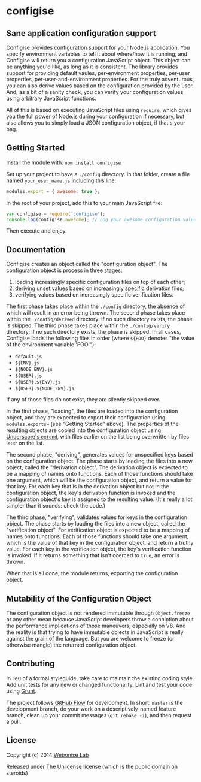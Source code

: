 # configise

## Sane application configuration support

Configise provides configuration support for your Node.js application. You specify environment variables to tell it about where/how it is running,
and Configise will return you a configuration JavaScript object. This object can be anything you'd like, as long as it is consistent. The library
provides support for providing default vaules, per-environment properties, per-user properties, per-user-and-environment properties. For the
truly adventurous, you can also derive values based on the configuration provided by the user. And, as a bit of a sanity check, you can verify
your configuration values using arbitrary JavaScript functions.

All of this is based on executing JavaScript files using `require`, which gives you the full power of Node.js during your configuration if
necessary, but also allows you to simply load a JSON configuration object, if that's your bag.

## Getting Started
Install the module with: `npm install configise`

Set up your project to have a `./config` directory. In that folder, create a file named `your_user_name.js` including this line:

```javascript
modules.export = { awesome: true };
```

In the root of your project, add this to your main JavaScript file:
```javascript
var configise = require('configise');
console.log(configise.awesome); // Log your awesome configuration value
```

Then execute and enjoy.

## Documentation

Configise creates an object called the "configuration object". The configuration object is process in three stages:

1) loading increasingly specific configuration files on top of each other;
2) deriving unset values based on increasingly specific derivation files;
3) verifying values based on increasingly specific verification files.

The first phase takes place within the `./config` directory, the absence of which will result in an error being thrown.
The second phase takes place within the `./config/derived` directory: if no such directory exists, the phase is skipped.
The third phase takes place within the `./config/verify` directory: if no such directory exists, the phase is skipped.
In all cases, Configise loads the following files in order (where `${FOO}` denotes "the value of the environment variable 'FOO'"):

* `default.js`
* `${ENV}.js`
* `${NODE_ENV}.js`
* `${USER}.js`
* `${USER}.${ENV}.js`
* `${USER}.${NODE_ENV}.js`

If any of those files do not exist, they are silently skipped over.

In the first phase, "loading", the files are loaded into the configuration object,
and they are expected to export their configuration using `modules.exports=` (see "Getting Started" above).
The properties of the resulting objects are copied into the configuration object using [Underscore's `extend`](http://underscorejs.org/#extend), with files
earlier on the list being overwritten by files later on the list.

The second phase, "deriving", generates values for unspecified keys based on the configuration object.
The phase starts by loading the files into a new object, called the "derivation object". The derivation object is expected to be a mapping of names onto functions.
Each of those functions should take one argument, which will be the configuration object, and return a value for that key. For each key that is in the derivation
object but not in the configuration object, the key's derivation function is invoked and the configuration object's key is assigned to the resulting value.
(It's really a lot simpler than it sounds: check the code.)

The third phase, "verifying", validates values for keys in the configuration object.
The phase starts by loading the files into a new object, called the "verification object". For verification object is expected to be a mapping of names onto functions.
Each of those functions should take one argument, which is the value of that key in the configuration object, and return a truthy value. For each key in the
verification object, the key's verification function is invoked. If it returns something that isn't coerced to `true`, an error is thrown.

When that is all done, the module returns, exporting the configuration object.

## Mutability of the Configuration Object

The configuration object is not rendered immutable through `Object.freeze` or any other mean because JavaScript developers throw a conniption about the performance
implications of those maneuvers, especially on V8. And the reality is that trying to have immutable objects in JavaScript is really against the grain of the language.
But you are welcome to freeze (or otherwise mangle) the returned configuration object.

## Contributing
In lieu of a formal styleguide, take care to maintain the existing coding style. Add unit tests for any new or changed functionality. Lint and test your code using [Grunt](http://gruntjs.com/).

The project follows [GitHub Flow](http://scottchacon.com/2011/08/31/github-flow.html) for development. In short: `master` is the development branch, do your work on a
descriptively-named feature branch, clean up your commit messages (`git rebase -i`), and then request a pull.

## License

Copyright (c) 2014 [Webonise Lab](http://webonise.com/about/)

Released under [The Unlicense](http://unlicense.org/) license (which is the public domain on steroids)
